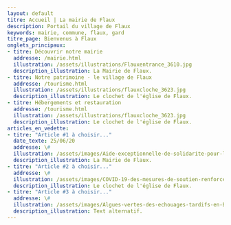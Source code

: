 ```yaml
---
layout: default
titre: Accueil | La mairie de Flaux
description: Portail du village de Flaux
keywords: mairie, commune, flaux, gard
titre_page: Bienvenus à Flaux
onglets_principaux:
- titre: Découvrir notre mairie
  addresse: /mairie.html
  illustration: /assets/illustrations/Flauxentrance_3610.jpg
  description_illustration: La Mairie de Flaux.
- titre: Notre patrimoine - le village de Flaux
  addresse: /tourisme.html
  illustration: /assets/illustrations/flauxcloche_3623.jpg
  description_illustration: Le clochet de l'église de Flaux.
- titre: Hébergements et restauration
  addresse: /tourisme.html
  illustration: /assets/illustrations/flauxcloche_3623.jpg
  description_illustration: Le clochet de l'église de Flaux.
articles_en_vedette:
- titre: "Article #1 à choisir..."
  date_texte: 25/06/20
  addresse: \#
  illustration: /assets/images/Aide-exceptionnelle-de-solidarite-pour-les-familles-les-plus-modestes_frontpageactussecondaires.png
  description_illustration: La Mairie de Flaux.
- titre: "Article #2 à choisir..."
  addresse: \#
  illustration: /assets/images/COVID-19-des-mesures-de-soutien-renforces-pour-certains-secteurs_frontpageactussecondaires.jpg
  description_illustration: Le clochet de l'église de Flaux.
- titre: "Article #3 à choisir..."
  addresse: \#
  illustration: /assets/images/Algues-vertes-des-echouages-tardifs-en-Bretagne-cette-annee_frontpageactussecondaires.jpg
  description_illustration: Text alternatif.
---
```

